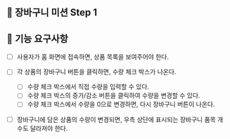 ## 🚀 장바구니 미션 Step 1

## 🎯 기능 요구사항

- [ ] 사용자가 홈 화면에 접속하면, 상품 목록을 보여주어야 한다.
- [ ] 각 상품의 장바구니 버튼을 클릭하면, 수량 체크 박스가 나온다.

  - [ ] 수량 체크 박스에서 직접 수량을 입력할 수 있다.
  - [ ] 수량 체크 박스의 증가/감소 버튼을 클릭하여 수량을 변경할 수 있다.
  - [ ] 수량 체크 박스에서 수량을 0으로 변경하면, 다시 장바구니 버튼이 나온다.

- [ ] 장바구니에 담은 상품의 수량이 변경되면, 우측 상단에 표시되는 장바구니 품목 개수도 달라져야 한다.
